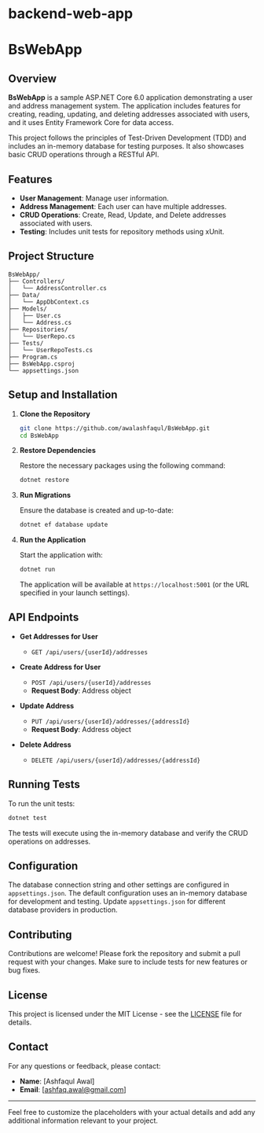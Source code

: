 # backend-web-app

# BsWebApp

## Overview

**BsWebApp** is a sample ASP.NET Core 6.0 application demonstrating a user and address management system. The application includes features for creating, reading, updating, and deleting addresses associated with users, and it uses Entity Framework Core for data access.

This project follows the principles of Test-Driven Development (TDD) and includes an in-memory database for testing purposes. It also showcases basic CRUD operations through a RESTful API.

## Features

- **User Management**: Manage user information.
- **Address Management**: Each user can have multiple addresses.
- **CRUD Operations**: Create, Read, Update, and Delete addresses associated with users.
- **Testing**: Includes unit tests for repository methods using xUnit.

## Project Structure

```
BsWebApp/
├── Controllers/
│   └── AddressController.cs
├── Data/
│   └── AppDbContext.cs
├── Models/
│   ├── User.cs
│   └── Address.cs
├── Repositories/
│   └── UserRepo.cs
├── Tests/
│   └── UserRepoTests.cs
├── Program.cs
├── BsWebApp.csproj
└── appsettings.json
```

## Setup and Installation

1. **Clone the Repository**

   ```bash
   git clone https://github.com/awalashfaqul/BsWebApp.git
   cd BsWebApp
   ```

2. **Restore Dependencies**

   Restore the necessary packages using the following command:

   ```bash
   dotnet restore
   ```

3. **Run Migrations**

   Ensure the database is created and up-to-date:

   ```bash
   dotnet ef database update
   ```

4. **Run the Application**

   Start the application with:

   ```bash
   dotnet run
   ```

   The application will be available at `https://localhost:5001` (or the URL specified in your launch settings).

## API Endpoints

- **Get Addresses for User**
  - `GET /api/users/{userId}/addresses`

- **Create Address for User**
  - `POST /api/users/{userId}/addresses`
  - **Request Body**: Address object

- **Update Address**
  - `PUT /api/users/{userId}/addresses/{addressId}`
  - **Request Body**: Address object

- **Delete Address**
  - `DELETE /api/users/{userId}/addresses/{addressId}`

## Running Tests

To run the unit tests:

```bash
dotnet test
```

The tests will execute using the in-memory database and verify the CRUD operations on addresses.

## Configuration

The database connection string and other settings are configured in `appsettings.json`. The default configuration uses an in-memory database for development and testing. Update `appsettings.json` for different database providers in production.

## Contributing

Contributions are welcome! Please fork the repository and submit a pull request with your changes. Make sure to include tests for new features or bug fixes.

## License

This project is licensed under the MIT License - see the [LICENSE](LICENSE) file for details.

## Contact

For any questions or feedback, please contact:

- **Name**: [Ashfaqul Awal]
- **Email**: [ashfaq.awal@gmail.com]

---

Feel free to customize the placeholders with your actual details and add any additional information relevant to your project.
